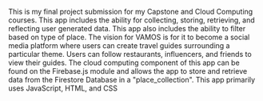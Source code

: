 This is my final project submission for my Capstone and Cloud Computing courses. 
This app includes the ability for collecting, storing, retrieving, and reflecting user generated data. This app also includes the ability to filter based on type of place.
The vision for VAMOS is for it to become a social media platform where users can create travel guides surrounding a particular theme. Users can follow restaurants, influencers, and friends to view their guides. 
The cloud computing component of this app can be found on the Firebase.js module and allows the app to store and retrieve data from the Firestore Database in a "place_collection". 
This app primarily uses JavaScript, HTML, and CSS
